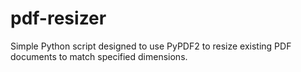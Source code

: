 # pdf-resizer

Simple Python script designed to use PyPDF2 to resize existing PDF documents to match specified dimensions.
